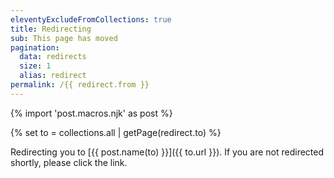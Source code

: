 ```yaml
---
eleventyExcludeFromCollections: true
title: Redirecting
sub: This page has moved
pagination:
  data: redirects
  size: 1
  alias: redirect
permalink: /{{ redirect.from }}
---
```


{% import 'post.macros.njk' as post %}

{% set to = collections.all | getPage(redirect.to) %}

Redirecting you to [{{ post.name(to) }}]({{ to.url }}).
If you are not redirected shortly, please click the link.
